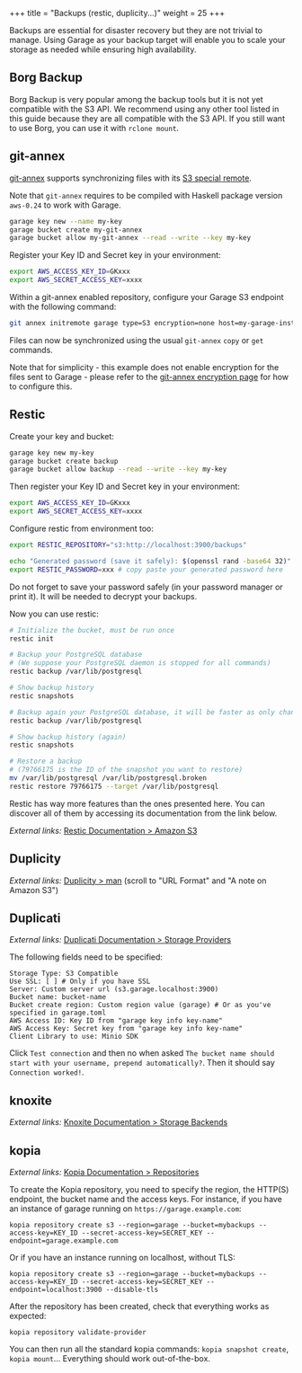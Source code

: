 +++
title = "Backups (restic, duplicity...)"
weight = 25
+++


Backups are essential for disaster recovery but they are not trivial to manage.
Using Garage as your backup target will enable you to scale your storage as needed while ensuring high availability.

## Borg Backup

Borg Backup is very popular among the backup tools but it is not yet compatible with the S3 API.
We recommend using any other tool listed in this guide because they are all compatible with the S3 API.
If you still want to use Borg, you can use it with `rclone mount`.

## git-annex

[git-annex](https://git-annex.branchable.com/) supports synchronizing files
with its [S3 special remote](https://git-annex.branchable.com/special_remotes/S3/).

Note that `git-annex` requires to be compiled with Haskell package version
`aws-0.24` to work with Garage.

```bash
garage key new --name my-key
garage bucket create my-git-annex
garage bucket allow my-git-annex --read --write --key my-key
```

Register your Key ID and Secret key in your environment:

```bash
export AWS_ACCESS_KEY_ID=GKxxx
export AWS_SECRET_ACCESS_KEY=xxxx
```

Within a git-annex enabled repository, configure your Garage S3 endpoint with
the following command:

```bash
git annex initremote garage type=S3 encryption=none host=my-garage-instance.mydomain.tld protocol=https bucket=my-git-annex requeststyle=path region=garage signature=v4
```

Files can now be synchronized using the usual `git-annex` `copy` or `get`
commands.

Note that for simplicity - this example does not enable encryption for the files
sent to Garage - please refer to the
[git-annex encryption page](https://git-annex.branchable.com/encryption/) for
how to configure this.

## Restic

Create your key and bucket:

```bash
garage key new my-key
garage bucket create backup
garage bucket allow backup --read --write --key my-key
```

Then register your Key ID and Secret key in your environment:

```bash
export AWS_ACCESS_KEY_ID=GKxxx
export AWS_SECRET_ACCESS_KEY=xxxx
```

Configure restic from environment too:

```bash
export RESTIC_REPOSITORY="s3:http://localhost:3900/backups"

echo "Generated password (save it safely): $(openssl rand -base64 32)"
export RESTIC_PASSWORD=xxx # copy paste your generated password here
```

Do not forget to save your password safely (in your password manager or print it). It will be needed to decrypt your backups.

Now you can use restic:

```bash
# Initialize the bucket, must be run once
restic init

# Backup your PostgreSQL database
# (We suppose your PostgreSQL daemon is stopped for all commands)
restic backup /var/lib/postgresql

# Show backup history
restic snapshots

# Backup again your PostgreSQL database, it will be faster as only changes will be uploaded
restic backup /var/lib/postgresql

# Show backup history (again)
restic snapshots

# Restore a backup
# (79766175 is the ID of the snapshot you want to restore)
mv /var/lib/postgresql /var/lib/postgresql.broken
restic restore 79766175 --target /var/lib/postgresql
```

Restic has way more features than the ones presented here.
You can discover all of them by accessing its documentation from the link below.


*External links:* [Restic Documentation > Amazon S3](https://restic.readthedocs.io/en/stable/030_preparing_a_new_repo.html#amazon-s3)

## Duplicity

*External links:* [Duplicity > man](https://duplicity.gitlab.io/duplicity-web/vers8/duplicity.1.html) (scroll to "URL Format" and "A note on Amazon S3")

## Duplicati

*External links:* [Duplicati Documentation > Storage Providers](https://duplicati.readthedocs.io/en/latest/05-storage-providers/#s3-compatible)

The following fields need to be specified:
```
Storage Type: S3 Compatible
Use SSL: [ ] # Only if you have SSL
Server: Custom server url (s3.garage.localhost:3900)
Bucket name: bucket-name
Bucket create region: Custom region value (garage) # Or as you've specified in garage.toml
AWS Access ID: Key ID from "garage key info key-name"
AWS Access Key: Secret key from "garage key info key-name"
Client Library to use: Minio SDK
```

Click `Test connection` and then no when asked `The bucket name should start with your username, prepend automatically?`. Then it should say `Connection worked!`.


## knoxite

*External links:* [Knoxite Documentation > Storage Backends](https://knoxite.com/docs/storage-backends/#amazon-s3)

## kopia

*External links:* [Kopia Documentation > Repositories](https://kopia.io/docs/repositories/#amazon-s3)

To create the Kopia repository, you need to specify the region, the HTTP(S) endpoint, the bucket name and the access keys.
For instance, if you have an instance of garage running on `https://garage.example.com`:

```
kopia repository create s3 --region=garage --bucket=mybackups --access-key=KEY_ID --secret-access-key=SECRET_KEY --endpoint=garage.example.com
```

Or if you have an instance running on localhost, without TLS:

```
kopia repository create s3 --region=garage --bucket=mybackups --access-key=KEY_ID --secret-access-key=SECRET_KEY --endpoint=localhost:3900 --disable-tls
```

After the repository has been created, check that everything works as expected:

```
kopia repository validate-provider
```

You can then run all the standard kopia commands: `kopia snapshot create`, `kopia mount`...
Everything should work out-of-the-box.
